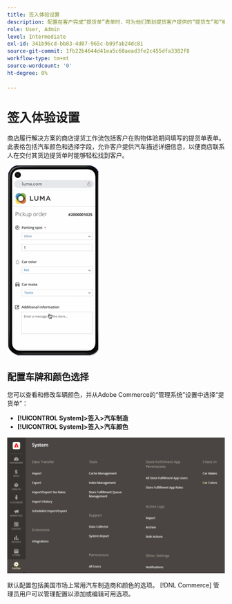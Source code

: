 ```yaml
---
title: 签入体验设置
description: 配置在客户完成“提货单”表单时，可为他们策划提货客户提供的“提货车”和“模型”选项。
role: User, Admin
level: Intermediate
exl-id: 341b96cd-bb83-4d07-965c-b09fab24dc81
source-git-commit: 1fb22b4644d41ea5c60aead3fe2c455dfa3382f8
workflow-type: tm+mt
source-wordcount: '0'
ht-degree: 0%

---
```


# 签入体验设置

商店履行解决方案的商店提货工作流包括客户在购物体验期间填写的提货单表单。 此表格包括汽车颜色和选择字段，允许客户提供汽车描述详细信息，以便商店联系人在交付其货边提货单时能够轻松找到客户。

![[!DNL Check-In Experience Car Make] 和 [!DNL Model] 组织端拾取的设置](assets/checkin-system-settings-car-options.png)

## 配置车牌和颜色选择

您可以查看和修改车辆颜色，并从Adobe Commerce的“管理系统”设置中选择“提货单”：

- **[!UICONTROL System]>签入>汽车制造**
- **[!UICONTROL System]>签入>汽车颜色**

![[!DNL Check-In Experience system configuration for curbside pickup]](assets/check-in-experience-system-config.png)

默认配置包括美国市场上常用汽车制造商和颜色的选项。 [!DNL Commerce] 管理员用户可以管理配置以添加或编辑可用选项。
